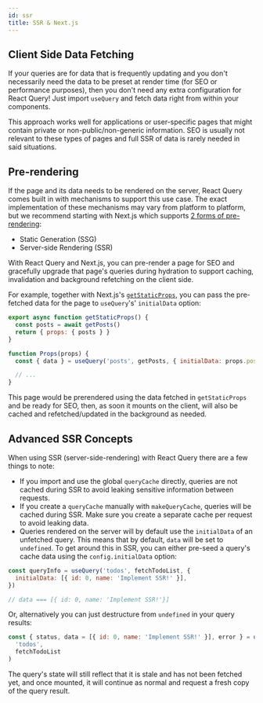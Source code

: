 ```yaml
---
id: ssr
title: SSR & Next.js
---
```


## Client Side Data Fetching

If your queries are for data that is frequently updating and you don't necessarily need the data to be preset at render time (for SEO or performance purposes), then you don't need any extra configuration for React Query! Just import `useQuery` and fetch data right from within your components.

This approach works well for applications or user-specific pages that might contain private or non-public/non-generic information. SEO is usually not relevant to these types of pages and full SSR of data is rarely needed in said situations.

## Pre-rendering

If the page and its data needs to be rendered on the server, React Query comes built in with mechanisms to support this use case. The exact implementation of these mechanisms may vary from platform to platform, but we recommend starting with Next.js which supports [2 forms of pre-rendering](https://nextjs.org/docs/basic-features/data-fetching):

- Static Generation (SSG)
- Server-side Rendering (SSR)

With React Query and Next.js, you can pre-render a page for SEO and gracefully upgrade that page's queries during hydration to support caching, invalidation and background refetching on the client side.

For example, together with Next.js's [`getStaticProps`](https://nextjs.org/docs/basic-features/data-fetching#getstaticprops-static-generation), you can pass the pre-fetched data for the page to `useQuery`'s' `initialData` option:

```jsx
export async function getStaticProps() {
  const posts = await getPosts()
  return { props: { posts } }
}

function Props(props) {
  const { data } = useQuery('posts', getPosts, { initialData: props.posts })

  // ...
}
```

This page would be prerendered using the data fetched in `getStaticProps` and be ready for SEO, then, as soon it mounts on the client, will also be cached and refetched/updated in the background as needed.

## Advanced SSR Concepts

When using SSR (server-side-rendering) with React Query there are a few things to note:

- If you import and use the global `queryCache` directly, queries are not cached during SSR to avoid leaking sensitive information between requests.
- If you create a `queryCache` manually with `makeQueryCache`, queries will be cached during SSR. Make sure you create a separate cache per request to avoid leaking data.
- Queries rendered on the server will by default use the `initialData` of an unfetched query. This means that by default, `data` will be set to `undefined`. To get around this in SSR, you can either pre-seed a query's cache data using the `config.initialData` option:

```js
const queryInfo = useQuery('todos', fetchTodoList, {
  initialData: [{ id: 0, name: 'Implement SSR!' }],
})

// data === [{ id: 0, name: 'Implement SSR!'}]
```

Or, alternatively you can just destructure from `undefined` in your query results:

```js
const { status, data = [{ id: 0, name: 'Implement SSR!' }], error } = useQuery(
  'todos',
  fetchTodoList
)
```

The query's state will still reflect that it is stale and has not been fetched yet, and once mounted, it will continue as normal and request a fresh copy of the query result.
